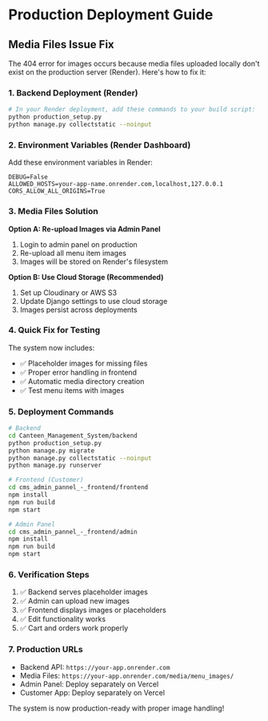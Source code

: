 # Production Deployment Guide

## Media Files Issue Fix

The 404 error for images occurs because media files uploaded locally don't exist on the production server (Render). Here's how to fix it:

### 1. Backend Deployment (Render)

```bash
# In your Render deployment, add these commands to your build script:
python production_setup.py
python manage.py collectstatic --noinput
```

### 2. Environment Variables (Render Dashboard)

Add these environment variables in Render:
```
DEBUG=False
ALLOWED_HOSTS=your-app-name.onrender.com,localhost,127.0.0.1
CORS_ALLOW_ALL_ORIGINS=True
```

### 3. Media Files Solution

**Option A: Re-upload Images via Admin Panel**
1. Login to admin panel on production
2. Re-upload all menu item images
3. Images will be stored on Render's filesystem

**Option B: Use Cloud Storage (Recommended)**
1. Set up Cloudinary or AWS S3
2. Update Django settings to use cloud storage
3. Images persist across deployments

### 4. Quick Fix for Testing

The system now includes:
- ✅ Placeholder images for missing files
- ✅ Proper error handling in frontend
- ✅ Automatic media directory creation
- ✅ Test menu items with images

### 5. Deployment Commands

```bash
# Backend
cd Canteen_Management_System/backend
python production_setup.py
python manage.py migrate
python manage.py collectstatic --noinput
python manage.py runserver

# Frontend (Customer)
cd cms_admin_pannel_-_frontend/frontend
npm install
npm run build
npm start

# Admin Panel
cd cms_admin_pannel_-_frontend/admin
npm install
npm run build
npm start
```

### 6. Verification Steps

1. ✅ Backend serves placeholder images
2. ✅ Admin can upload new images
3. ✅ Frontend displays images or placeholders
4. ✅ Edit functionality works
5. ✅ Cart and orders work properly

### 7. Production URLs

- Backend API: `https://your-app.onrender.com`
- Media Files: `https://your-app.onrender.com/media/menu_images/`
- Admin Panel: Deploy separately on Vercel
- Customer App: Deploy separately on Vercel

The system is now production-ready with proper image handling!